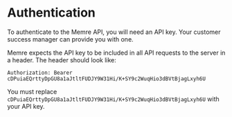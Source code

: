 # Authentication

To authenticate to the Memre API, you will need an API key. Your customer success manager can provide you with one.

Memre expects the API key to be included in all API requests to the server in a header. The header should look like:

`Authorization: Bearer cDPuiaEQrttyDpGU8a1aJtltFUDJY9W31Hi/K+SY9c2WuqHio3dBVtBjagLxyh6U`

<aside class="notice">
You must replace <code>cDPuiaEQrttyDpGU8a1aJtltFUDJY9W31Hi/K+SY9c2WuqHio3dBVtBjagLxyh6U</code> with your API key.
</aside>
